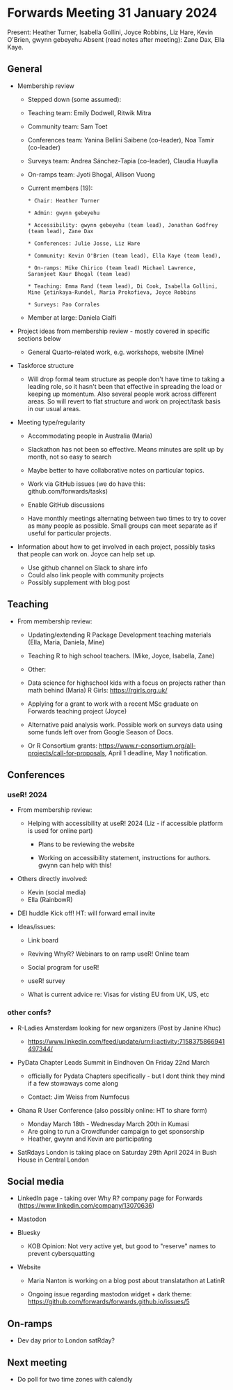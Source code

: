 # Forwards Meeting 31 January 2024

Present: Heather Turner, Isabella Gollini, Joyce Robbins, Liz Hare, 
Kevin O'Brien, gwynn gebeyehu 
Absent (read notes after meeting): Zane Dax, Ella Kaye.

## General

* Membership review

    * Stepped down (some assumed): 

     * Teaching team: Emily Dodwell, Ritwik Mitra

     * Community team: Sam Toet

     * Conferences team: Yanina Bellini Saibene (co-leader), Noa Tamir (co-leader)

     * Surveys team: Andrea Sánchez-Tapia (co-leader), Claudia Huaylla

     * On-ramps team: Jyoti Bhogal, Allison Vuong 

    * Current members (19): 

          * Chair: Heather Turner

          * Admin: gwynn gebeyehu

          * Accessibility: gwynn gebeyehu (team lead), Jonathan Godfrey (team lead), Zane Dax

          * Conferences: Julie Josse, Liz Hare

          * Community: Kevin O'Brien (team lead), Ella Kaye (team lead), 

          * On-ramps: Mike Chirico (team lead) Michael Lawrence, Saranjeet Kaur Bhogal (team lead)

          * Teaching: Emma Rand (team lead), Di Cook, Isabella Gollini, Mine Çetinkaya-Rundel, Maria Prokofieva, Joyce Robbins

          * Surveys: Pao Corrales

     * Member at large: Daniela Cialfi

*  Project ideas from membership review - mostly covered in specific sections below

    * General Quarto-related work, e.g. workshops, website (Mine)

* Taskforce structure

    * Will drop formal team structure as people don't have time to taking a leading role, so it hasn't been that effective in spreading the load or keeping up momentum. Also several people work across different areas. So will revert to flat structure and work on project/task basis in our usual areas. 

* Meeting type/regularity

    * Accommodating people in Australia (Maria)

    * Slackathon has not been so effective. Means minutes are split up by month, not so easy to search

    * Maybe better to have collaborative notes on particular topics.

    * Work via GitHub issues (we do have this: github.com/forwards/tasks)

    * Enable GitHub discussions

    * Have monthly meetings alternating between two times to try to cover as many people as possible. Small groups can meet separate as if useful for particular projects.

* Information about how to get involved in each project, possibly tasks that people can work on. Joyce can help set up. 
    * Use github channel on Slack to share info
    * Could also link people with community projects
    * Possibly supplement with blog post


## Teaching

* From membership review:

    * Updating/extending R Package Development teaching materials (Ella, Maria, Daniela, Mine)

    * Teaching R to high school teachers. (Mike, Joyce, Isabella, Zane)

    * Other: 

    * Data science for highschool kids with a focus on projects rather than math behind (Maria) R Girls: https://rgirls.org.uk/

    * Applying for a grant to work with a recent MSc graduate on Forwards teaching project (Joyce)

    - Alternative paid analysis work. Possible work on surveys data using some funds left over from Google Season of Docs.

    - Or R Consortium grants: https://www.r-consortium.org/all-projects/call-for-proposals, April 1 deadline, May 1 notification.


## Conferences

### useR! 2024

* From membership review:
    * Helping with accessibility at useR! 2024 (Liz - if accessible platform is used for online part)

        * Plans to be reviewing the website

        * Working on accessibility statement, instructions for authors. gwynn can help with this!

* Others directly involved:
    * Kevin (social media)
    * Ella (RainbowR)
* DEI huddle Kick off! HT: will forward email invite
* Ideas/issues:

    * Link board

    * Reviving WhyR? Webinars to on ramp useR! Online team

    * Social program for useR!

    * useR! survey

    * What is current advice re: Visas for visting EU from UK, US, etc


### other confs?
* R-Ladies Amsterdam looking for new organizers (Post by Janine Khuc)

    - https://www.linkedin.com/feed/update/urn:li:activity:7158375866941497344/

* PyData Chapter Leads Summit in Eindhoven On Friday 22nd March 

     - officially for Pydata Chapters specifically - but I dont think they mind if a few stowaways come along

    - Contact: Jim Weiss from Numfocus

* Ghana R User Conference (also possibly online: HT to share form)
     - Monday March 18th - Wednesday March 20th in Kumasi
     - Are going to run a Crowdfunder campaign to get sponsorship
     - Heather, gwynn and Kevin are participating
* SatRdays London is taking place on Saturday 29th April 2024 in Bush House in Central London    
       

## Social media

* LinkedIn page - taking over Why R? company page for Forwards (https://www.linkedin.com/company/13070636)

* Mastodon

* Bluesky
  - KOB Opinion: Not very active yet, but good to "reserve" names to prevent cybersquatting

* Website

    * Maria Nanton is working on a blog post about translatathon at LatinR

    * Ongoing issue regarding mastodon widget + dark theme: https://github.com/forwards/forwards.github.io/issues/5


## On-ramps

* Dev day prior to London satRday?


## Next meeting

* Do poll for two time zones with calendly


